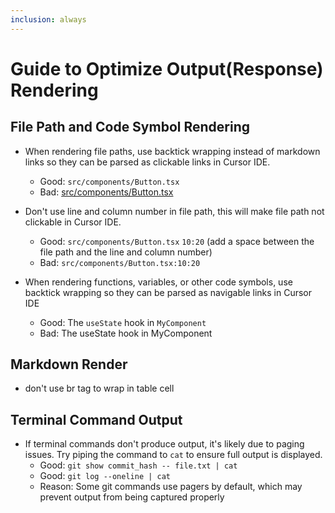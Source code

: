 ```yaml
---
inclusion: always
---
```


# Guide to Optimize Output(Response) Rendering

## File Path and Code Symbol Rendering

- When rendering file paths, use backtick wrapping instead of markdown links so they can be parsed as clickable links in Cursor IDE.
  - Good: `src/components/Button.tsx`
  - Bad: [src/components/Button.tsx](src/components/Button.tsx)

- Don't use line and column number in file path, this will make file path not clickable in Cursor IDE.
  - Good: `src/components/Button.tsx` `10:20` (add a space between the file path and the line and column number)
  - Bad: `src/components/Button.tsx:10:20`

- When rendering functions, variables, or other code symbols, use backtick wrapping so they can be parsed as navigable links in Cursor IDE
  - Good: The `useState` hook in `MyComponent`
  - Bad: The useState hook in MyComponent

## Markdown Render

- don't use br tag to wrap in table cell

## Terminal Command Output

- If terminal commands don't produce output, it's likely due to paging issues. Try piping the command to `cat` to ensure full output is displayed.
  - Good: `git show commit_hash -- file.txt | cat`
  - Good: `git log --oneline | cat`
  - Reason: Some git commands use pagers by default, which may prevent output from being captured properly
